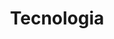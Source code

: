 ---
title: Tecnologia
description: Um pouco da minha caminhada na tecnologia e na área de dados. O que eu achar interessante pra compartilhar sobre o que tá rolando na bolha tech.
image:

# Badge style
style:
    background: "#87226c"
    color: "#fff"
---